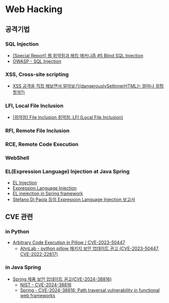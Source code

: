 # Web Hacking

## 공격기법

### SQL Injection

- [[Special Report] 웹 취약점과 해킹 매커니즘 #5 Blind SQL Injection](https://www.fis.kr/ko/major_biz/cyber_safety_oper/attack_info/security_news?articleSeq=2568)
- [OWASP - SQL Injection](https://owasp.org/www-community/attacks/SQL_Injection)

### XSS, Cross-site scripting

- [XSS 공격을 직접 해보면서 알아보기(dangerouslySetInnerHTML는 얼마나 위험할까?)](https://dj-min43.medium.com/xss-%EA%B3%B5%EA%B2%A9%EC%9D%84-%EC%A7%81%EC%A0%91-%ED%95%B4%EB%B3%B4%EB%A9%B4%EC%84%9C-%EC%95%8C%EC%95%84%EB%B3%B4%EA%B8%B0-c2c1d9baf7ec)

### LFI, Local File Inclusion

- [[취약점] File Inclusion 취약점: LFI (Local File Inclusion)](https://mnzy.tistory.com/128)

### RFI, Remote File Inclusion

### RCE, Remote Code Execution

### WebShell

### EL(Expression Language) Injection at Java Spring

- [EL Injection](https://www.hahwul.com/cullinan/attack/el-injection/)
- [Expression Language Injection](https://owasp.org/www-community/vulnerabilities/Expression_Language_Injection)
- [EL inejection in Spring framework](https://gist.github.com/benelog/4582041)
- [Stefano Di Paola 등의 Expression Language Injection 보고서](https://docs.google.com/document/d/1dc1xxO8UMFaGLOwgkykYdghGWm_2Gn0iCrxFsympqcE/)

## CVE 관련

### in Python

- [Arbitrary Code Execution in Pillow / CVE-2023-50447](https://duartecsantos.github.io/2024-01-02-CVE-2023-50447/)
  - [AhnLab - python pillow 패키지 보안 업데이트 권고 (CVE-2023-50447, CVE-2022-22817)](https://www.ahnlab.com/ko/contents/asec/advice/3176)

### in Java Spring

- [Spring 제품 보안 업데이트 권고(CVE-2024-38816)](https://asec.ahnlab.com/ko/83234/)
  - [NIST - CVE-2024-38816](https://nvd.nist.gov/vuln/detail/cve-2024-38816)
  - [Spring - CVE-2024-38816: Path traversal vulnerability in functional web frameworks](https://spring.io/security/cve-2024-38816)
